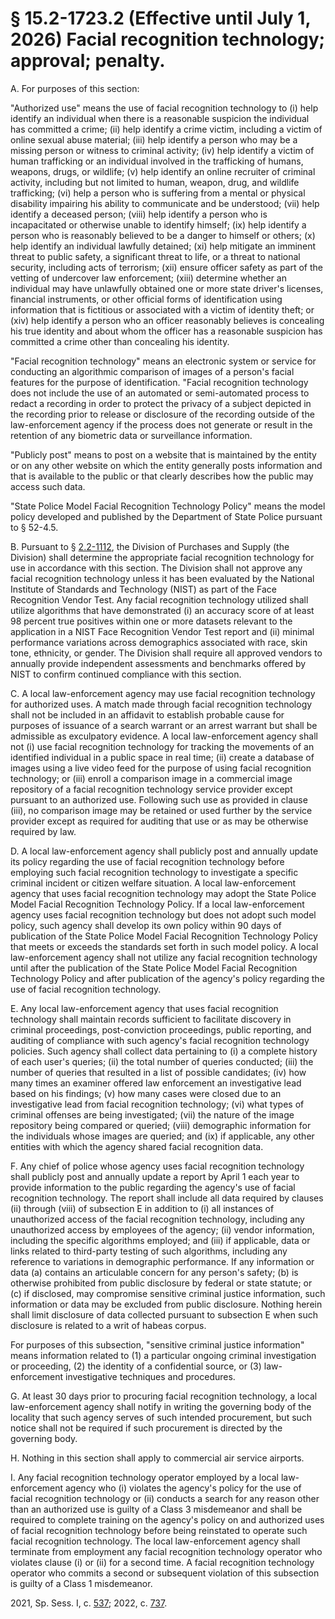 # § 15.2-1723.2 (Effective until July 1, 2026) Facial recognition technology; approval; penalty.

<p>A. For purposes of this section:</p><p>"Authorized use" means the use of facial recognition technology to (i) help identify an individual when there is a reasonable suspicion the individual has committed a crime; (ii) help identify a crime victim, including a victim of online sexual abuse material; (iii) help identify a person who may be a missing person or witness to criminal activity; (iv) help identify a victim of human trafficking or an individual involved in the trafficking of humans, weapons, drugs, or wildlife; (v) help identify an online recruiter of criminal activity, including but not limited to human, weapon, drug, and wildlife trafficking; (vi) help a person who is suffering from a mental or physical disability impairing his ability to communicate and be understood; (vii) help identify a deceased person; (viii) help identify a person who is incapacitated or otherwise unable to identify himself; (ix) help identify a person who is reasonably believed to be a danger to himself or others; (x) help identify an individual lawfully detained; (xi) help mitigate an imminent threat to public safety, a significant threat to life, or a threat to national security, including acts of terrorism; (xii) ensure officer safety as part of the vetting of undercover law enforcement; (xiii) determine whether an individual may have unlawfully obtained one or more state driver's licenses, financial instruments, or other official forms of identification using information that is fictitious or associated with a victim of identity theft; or (xiv) help identify a person who an officer reasonably believes is concealing his true identity and about whom the officer has a reasonable suspicion has committed a crime other than concealing his identity.</p><p>"Facial recognition technology" means an electronic system or service for conducting an algorithmic comparison of images of a person's facial features for the purpose of identification. "Facial recognition technology does not include the use of an automated or semi-automated process to redact a recording in order to protect the privacy of a subject depicted in the recording prior to release or disclosure of the recording outside of the law-enforcement agency if the process does not generate or result in the retention of any biometric data or surveillance information.</p><p>"Publicly post" means to post on a website that is maintained by the entity or on any other website on which the entity generally posts information and that is available to the public or that clearly describes how the public may access such data.</p><p>"State Police Model Facial Recognition Technology Policy" means the model policy developed and published by the Department of State Police pursuant to § 52-4.5.</p><p>B. Pursuant to § <a href='/vacode/2.2-1112/'>2.2-1112</a>, the Division of Purchases and Supply (the Division) shall determine the appropriate facial recognition technology for use in accordance with this section. The Division shall not approve any facial recognition technology unless it has been evaluated by the National Institute of Standards and Technology (NIST) as part of the Face Recognition Vendor Test. Any facial recognition technology utilized shall utilize algorithms that have demonstrated (i) an accuracy score of at least 98 percent true positives within one or more datasets relevant to the application in a NIST Face Recognition Vendor Test report and (ii) minimal performance variations across demographics associated with race, skin tone, ethnicity, or gender. The Division shall require all approved vendors to annually provide independent assessments and benchmarks offered by NIST to confirm continued compliance with this section.</p><p>C. A local law-enforcement agency may use facial recognition technology for authorized uses. A match made through facial recognition technology shall not be included in an affidavit to establish probable cause for purposes of issuance of a search warrant or an arrest warrant but shall be admissible as exculpatory evidence. A local law-enforcement agency shall not (i) use facial recognition technology for tracking the movements of an identified individual in a public space in real time; (ii) create a database of images using a live video feed for the purpose of using facial recognition technology; or (iii) enroll a comparison image in a commercial image repository of a facial recognition technology service provider except pursuant to an authorized use. Following such use as provided in clause (iii), no comparison image may be retained or used further by the service provider except as required for auditing that use or as may be otherwise required by law.</p><p>D. A local law-enforcement agency shall publicly post and annually update its policy regarding the use of facial recognition technology before employing such facial recognition technology to investigate a specific criminal incident or citizen welfare situation. A local law-enforcement agency that uses facial recognition technology may adopt the State Police Model Facial Recognition Technology Policy. If a local law-enforcement agency uses facial recognition technology but does not adopt such model policy, such agency shall develop its own policy within 90 days of publication of the State Police Model Facial Recognition Technology Policy that meets or exceeds the standards set forth in such model policy. A local law-enforcement agency shall not utilize any facial recognition technology until after the publication of the State Police Model Facial Recognition Technology Policy and after publication of the agency's policy regarding the use of facial recognition technology.</p><p>E. Any local law-enforcement agency that uses facial recognition technology shall maintain records sufficient to facilitate discovery in criminal proceedings, post-conviction proceedings, public reporting, and auditing of compliance with such agency's facial recognition technology policies. Such agency shall collect data pertaining to (i) a complete history of each user's queries; (ii) the total number of queries conducted; (iii) the number of queries that resulted in a list of possible candidates; (iv) how many times an examiner offered law enforcement an investigative lead based on his findings; (v) how many cases were closed due to an investigative lead from facial recognition technology; (vi) what types of criminal offenses are being investigated; (vii) the nature of the image repository being compared or queried; (viii) demographic information for the individuals whose images are queried; and (ix) if applicable, any other entities with which the agency shared facial recognition data.</p><p>F. Any chief of police whose agency uses facial recognition technology shall publicly post and annually update a report by April 1 each year to provide information to the public regarding the agency's use of facial recognition technology. The report shall include all data required by clauses (ii) through (viii) of subsection E in addition to (i) all instances of unauthorized access of the facial recognition technology, including any unauthorized access by employees of the agency; (ii) vendor information, including the specific algorithms employed; and (iii) if applicable, data or links related to third-party testing of such algorithms, including any reference to variations in demographic performance. If any information or data (a) contains an articulable concern for any person's safety; (b) is otherwise prohibited from public disclosure by federal or state statute; or (c) if disclosed, may compromise sensitive criminal justice information, such information or data may be excluded from public disclosure. Nothing herein shall limit disclosure of data collected pursuant to subsection E when such disclosure is related to a writ of habeas corpus.</p><p>For purposes of this subsection, "sensitive criminal justice information" means information related to (1) a particular ongoing criminal investigation or proceeding, (2) the identity of a confidential source, or (3) law-enforcement investigative techniques and procedures.</p><p>G. At least 30 days prior to procuring facial recognition technology, a local law-enforcement agency shall notify in writing the governing body of the locality that such agency serves of such intended procurement, but such notice shall not be required if such procurement is directed by the governing body.</p><p>H. Nothing in this section shall apply to commercial air service airports.</p><p>I. Any facial recognition technology operator employed by a local law-enforcement agency who (i) violates the agency's policy for the use of facial recognition technology or (ii) conducts a search for any reason other than an authorized use is guilty of a Class 3 misdemeanor and shall be required to complete training on the agency's policy on and authorized uses of facial recognition technology before being reinstated to operate such facial recognition technology. The local law-enforcement agency shall terminate from employment any facial recognition technology operator who violates clause (i) or (ii) for a second time. A facial recognition technology operator who commits a second or subsequent violation of this subsection is guilty of a Class 1 misdemeanor.</p><p>2021, Sp. Sess. I, c. <a href='http://lis.virginia.gov/cgi-bin/legp604.exe?211+ful+CHAP0537'>537</a>; 2022, c. <a href='http://lis.virginia.gov/cgi-bin/legp604.exe?221+ful+CHAP0737'>737</a>.</p>